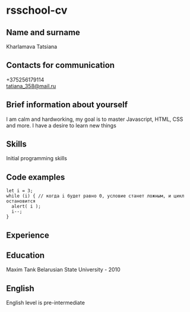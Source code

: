 # **rsschool-cv**
## Name and surname
Kharlamava Tatsiana
## Contacts for communication
+375256179114\
tatiana_358@mail.ru
## Brief information about yourself
I am calm and hardworking, my goal is to master Javascript, HTML, CSS and more. I have a desire to learn new things
## Skills
Initial programming skills
## Code examples
```
let i = 3;
while (i) { // когда i будет равно 0, условие станет ложным, и цикл остановится
  alert( i );
  i--;
}
```
## Experience
## Education
Maxim Tank Belarusian State University - 2010
## English
English level is pre-intermediate